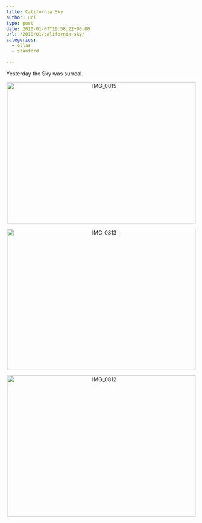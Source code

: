 ```yaml
---
title: California Sky
author: uri
type: post
date: 2010-01-07T19:58:22+00:00
url: /2010/01/california-sky/
categories:
  - ollas
  - stanford

---
```

Yesterday the Sky was surreal.

<p style="text-align: center;">
  <a title="IMG_0815 by enochrooted, on Flickr" href="http://www.flickr.com/photos/enochrooted/4254096139/"><img src="http://farm5.static.flickr.com/4066/4254096139_08ee69906d.jpg" alt="IMG_0815" width="500" height="375" /></a>
</p>

<p style="text-align: center;">
  <a title="IMG_0813 by enochrooted, on Flickr" href="http://www.flickr.com/photos/enochrooted/4254095939/"><img src="http://farm3.static.flickr.com/2429/4254095939_a6c2bd70c9.jpg" alt="IMG_0813" width="500" height="375" /></a>
</p>

<p style="text-align: center;">
  <a title="IMG_0812 by enochrooted, on Flickr" href="http://www.flickr.com/photos/enochrooted/4254095621/"><img src="http://farm3.static.flickr.com/2685/4254095621_cf78b7fb86.jpg" alt="IMG_0812" width="500" height="375" /></a>
</p>

<p style="text-align: center;">
</p>